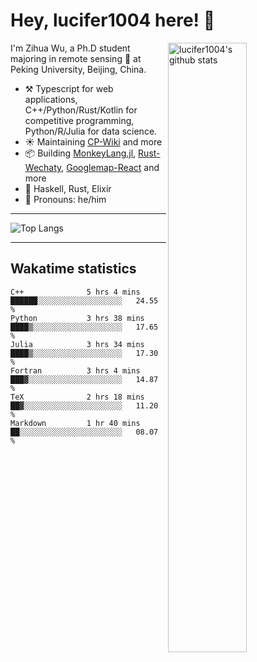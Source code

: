 # Hey, lucifer1004 here! :wave:

<img width="50%" align="right" alt="lucifer1004's github stats" src="https://github-readme-stats.vercel.app/api?username=lucifer1004&show_icons=true">

I'm Zihua Wu, a Ph.D student majoring in remote sensing :satellite: at Peking University, Beijing, China.

- :hammer_and_pick: Typescript for web applications, C++/Python/Rust/Kotlin for competitive programming, Python/R/Julia for data science.
- :sunny: Maintaining [CP-Wiki](https://cp-wiki.vercel.app) and more 
- :package: Building [MonkeyLang.jl](https://github.com/lucifer1004/MonkeyLang.jl), [Rust-Wechaty](https://github.com/wechaty/rust-wechaty), [Googlemap-React](https://github.com/googlemap-react/googlemap-react) and more
- :seedling: Haskell, Rust, Elixir
- :man: Pronouns: he/him

---

![Top Langs](https://github-readme-stats.vercel.app/api/top-langs/?username=lucifer1004&layout=compact)

---

## Wakatime statistics

<!--START_SECTION:waka-->

```text
C++              5 hrs 4 mins    ██████░░░░░░░░░░░░░░░░░░░   24.55 %
Python           3 hrs 38 mins   ████▒░░░░░░░░░░░░░░░░░░░░   17.65 %
Julia            3 hrs 34 mins   ████▒░░░░░░░░░░░░░░░░░░░░   17.30 %
Fortran          3 hrs 4 mins    ███▓░░░░░░░░░░░░░░░░░░░░░   14.87 %
TeX              2 hrs 18 mins   ██▓░░░░░░░░░░░░░░░░░░░░░░   11.20 %
Markdown         1 hr 40 mins    ██░░░░░░░░░░░░░░░░░░░░░░░   08.07 %
```

<!--END_SECTION:waka-->
